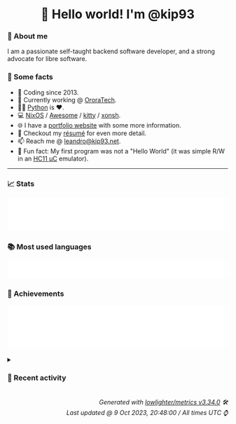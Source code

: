 <!-- README template, populated using this action:
     https://github.com/kip93/kip93/blob/main/.github/workflows/readme.yml. -->

<h1 align="center">👋 Hello world! I'm @kip93</h1> <!-- LOGIN => username -->

### 👤 About me

I am a passionate self-taught backend software developer, and a strong advocate for libre software.


### 💬 Some facts

* 📅 Coding since 2013.
* 💼 Currently working @ [OroraTech](https://ororatech.com/).
* 👨‍💻 [Python](https://github.com/search?q=user%3Akip93&l=python) is ❤️. <!-- LOGIN => username -->
* 💻 [NixOS](https://github.com/NixOS/) /
     [Awesome](https://github.com/awesomeWM/) /
     [kitty](https://github.com/kovidgoyal/kitty/) /
     [xonsh](https://github.com/xonsh/).
* 🌐 I have a [portfolio website](https://kip93.net/) with some more information.
* 📝 Checkout my [résumé](https://kip93.net/resume/) for even more detail.
* 📫 Reach me @ [leandro@kip93.net](mailto:leandro@kip93.net).
* 🎲 Fun fact: My first program was not a "Hello World" (it was simple R/W in an [HC11 µC](https://en.wikipedia.org/wiki/68HC11) emulator).


-----------------------------------------------------------------------------------------------------------------------


### 📈 Stats

![](./stats.svg)


### 📚 Most used languages <!-- by percentage, in decreasing order -->

![](./languages.svg)


### 🏅 Achievements

![](./achievements.svg)


<details> <!-- Last activity -->
<!-- Almost verbatim copy of https://github.com/lowlighter/metrics/blob/latest/source/templates/markdown/partials/activity.ejs, but restructured to be foldable. -->
<summary><h3>📰 Recent activity</h3></summary>

* 💬 Commented on [#258223 python3Packages.sphinxHook: Avoid propagating sphinx](https://github.com/NixOS/nixpkgs/issues/258223) from [NixOS/nixpkgs](https://github.com/NixOS/nixpkgs)
  * *On 2 Oct 2023, 07:18:04*
* ➡️ Pushed 4 commits in [kip93/nixplusplus](https://github.com/kip93/nixplusplus) on branch `main`
  * [#d74ac64](https://github.com/kip93/nixplusplus/commit/d74ac64) Point to devenv shell source files
  * [#2562959](https://github.com/kip93/nixplusplus/commit/2562959) Fix typo
  * [#a6ddfdb](https://github.com/kip93/nixplusplus/commit/a6ddfdb) Add short instructions on using devenv
  * [#81215c4](https://github.com/kip93/nixplusplus/commit/81215c4) More hydra documentation
  * *On 1 Oct 2023, 16:01:47*
* ➡️ Pushed 1 commit in [kip93/nixplusplus](https://github.com/kip93/nixplusplus) on branch `main`
  * [#6555c02](https://github.com/kip93/nixplusplus/commit/6555c02) Go back to main version of devenv
  * *On 1 Oct 2023, 12:51:15*
* ➡️ Pushed 1 commit in [kip93/nixplusplus](https://github.com/kip93/nixplusplus) on branch `main`
  * [#c93f955](https://github.com/kip93/nixplusplus/commit/c93f955) Workaround for nix#3978
  * *On 1 Oct 2023, 12:27:21*
</details>


<h6 align="right"><em>
    Generated with <a href="https://github.com/lowlighter/metrics/tree/latest/">lowlighter/metrics v3.34.0</a> 🛠️<br> <!-- VERSION => MAJOR.minor.patch -->
    Last updated @ 9 Oct 2023, 20:48:00 / All times UTC ⌚ <!-- meta.generated => DD/MM/YYYY, hh:mm -->
</em></h6>
